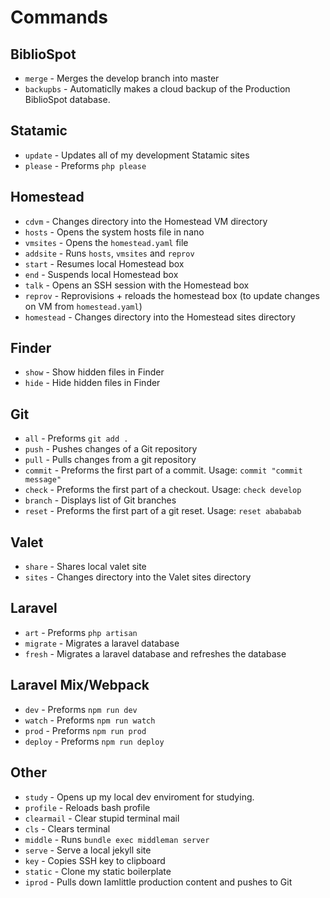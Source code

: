 # Commands

## BiblioSpot
* `merge` - Merges the develop branch into master
* `backupbs` - Automaticlly makes a cloud backup of the Production BiblioSpot database.

## Statamic
* `update` - Updates all of my development Statamic sites
* `please` - Preforms `php please`

## Homestead
* `cdvm` - Changes directory into the Homestead VM directory
* `hosts` - Opens the system hosts file in nano
* `vmsites` - Opens the `homestead.yaml` file
* `addsite` - Runs `hosts`, `vmsites` and `reprov`
* `start` - Resumes local Homestead box
* `end` - Suspends local Homestead box
* `talk` - Opens an SSH session with the Homestead box
* `reprov` - Reprovisions + reloads the homestead box (to update changes on VM from `homestead.yaml`)
* `homestead` - Changes directory into the Homestead sites directory

## Finder
* `show` - Show hidden files in Finder
* `hide` - Hide hidden files in Finder

## Git
* `all` - Preforms `git add .`
* `push` - Pushes changes of a Git repository
* `pull` - Pulls changes from a git repository
* `commit` - Preforms the first part of a commit. Usage: `commit "commit message"`
* `check` - Preforms the first part of a checkout. Usage: `check develop`
* `branch` - Displays list of Git branches
* `reset` - Preforms the first part of a git reset. Usage: `reset abababab`

## Valet
* `share` - Shares local valet site
* `sites` - Changes directory into the Valet sites directory

## Laravel
* `art` - Preforms `php artisan`
* `migrate` - Migrates a laravel database
* `fresh` - Migrates a laravel database and refreshes the database

## Laravel Mix/Webpack
* `dev` - Preforms `npm run dev`
* `watch` - Preforms `npm run watch`
* `prod` - Preforms `npm run prod`
* `deploy` - Preforms `npm run deploy`

## Other
* `study` - Opens up my local dev enviroment for studying.
* `profile` - Reloads bash profile
* `clearmail` - Clear stupid terminal mail
* `cls` - Clears terminal
* `middle` - Runs `bundle exec middleman server`
* `serve` - Serve a local jekyll site
* `key` - Copies SSH key to clipboard
* `static` - Clone my static boilerplate
* `iprod` - Pulls down Iamlittle production content and pushes to Git